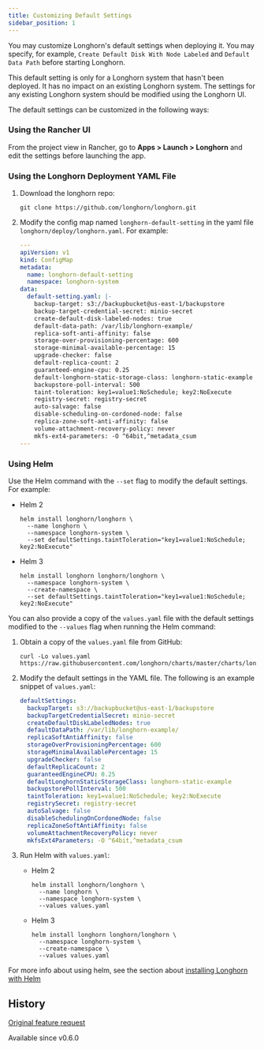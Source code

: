 ```yaml
---
title: Customizing Default Settings
sidebar_position: 1
---
```


You may customize Longhorn's default settings when deploying it. You may specify, for example, `Create Default Disk With Node Labeled` and `Default Data Path` before starting Longhorn.

This default setting is only for a Longhorn system that hasn't been deployed. It has no impact on an existing Longhorn system. The settings for any existing Longhorn system should be modified using the Longhorn UI.

The default settings can be customized in the following ways:


### Using the Rancher UI

From the project view in Rancher, go to **Apps > Launch > Longhorn** and edit the settings before launching the app.

### Using the Longhorn Deployment YAML File

1. Download the longhorn repo:

    ```shell
    git clone https://github.com/longhorn/longhorn.git
    ```

2. Modify the config map named `longhorn-default-setting` in the yaml file `longhorn/deploy/longhorn.yaml`. For example:

    ```yaml
    ---
    apiVersion: v1
    kind: ConfigMap
    metadata:
      name: longhorn-default-setting
      namespace: longhorn-system
    data:
      default-setting.yaml: |-
        backup-target: s3://backupbucket@us-east-1/backupstore
        backup-target-credential-secret: minio-secret
        create-default-disk-labeled-nodes: true
        default-data-path: /var/lib/longhorn-example/
        replica-soft-anti-affinity: false
        storage-over-provisioning-percentage: 600
        storage-minimal-available-percentage: 15
        upgrade-checker: false
        default-replica-count: 2
        guaranteed-engine-cpu: 0.25
        default-longhorn-static-storage-class: longhorn-static-example
        backupstore-poll-interval: 500
        taint-toleration: key1=value1:NoSchedule; key2:NoExecute
        registry-secret: registry-secret
        auto-salvage: false
        disable-scheduling-on-cordoned-node: false
        replica-zone-soft-anti-affinity: false
        volume-attachment-recovery-policy: never
        mkfs-ext4-parameters: -O ^64bit,^metadata_csum
    ---
    ```

### Using Helm

Use the Helm command with the `--set` flag to modify the default settings. For example:

- Helm 2
  ```shell
  helm install longhorn/longhorn \
    --name longhorn \
    --namespace longhorn-system \
    --set defaultSettings.taintToleration="key1=value1:NoSchedule; key2:NoExecute"
  ```

- Helm 3
  ```shell
  helm install longhorn longhorn/longhorn \
    --namespace longhorn-system \
    --create-namespace \
    --set defaultSettings.taintToleration="key1=value1:NoSchedule; key2:NoExecute"
  ```

You can also provide a copy of the `values.yaml` file with the default settings modified to the `--values` flag when running the Helm command:

1. Obtain a copy of the `values.yaml` file from GitHub:

    ```shell
    curl -Lo values.yaml https://raw.githubusercontent.com/longhorn/charts/master/charts/longhorn/values.yaml
    ```

2. Modify the default settings in the YAML file. The following is an example snippet of `values.yaml`:

    ```yaml
    defaultSettings:
      backupTarget: s3://backupbucket@us-east-1/backupstore
      backupTargetCredentialSecret: minio-secret
      createDefaultDiskLabeledNodes: true
      defaultDataPath: /var/lib/longhorn-example/
      replicaSoftAntiAffinity: false
      storageOverProvisioningPercentage: 600
      storageMinimalAvailablePercentage: 15
      upgradeChecker: false
      defaultReplicaCount: 2
      guaranteedEngineCPU: 0.25
      defaultLonghornStaticStorageClass: longhorn-static-example
      backupstorePollInterval: 500
      taintToleration: key1=value1:NoSchedule; key2:NoExecute
      registrySecret: registry-secret
      autoSalvage: false
      disableSchedulingOnCordonedNode: false
      replicaZoneSoftAntiAffinity: false
      volumeAttachmentRecoveryPolicy: never
      mkfsExt4Parameters: -O ^64bit,^metadata_csum
    ```

3. Run Helm with `values.yaml`:
   - Helm 2
      ```shell
      helm install longhorn/longhorn \
        --name longhorn \
        --namespace longhorn-system \
        --values values.yaml
      ```
   - Helm 3
      ```shell
      helm install longhorn longhorn/longhorn \
        --namespace longhorn-system \
        --create-namespace \
        --values values.yaml
      ```

For more info about using helm, see the section about
[installing Longhorn with Helm](../../deploy/install/install-with-helm)

## History
[Original feature request](https://github.com/longhorn/longhorn/issues/623)

Available since v0.6.0

